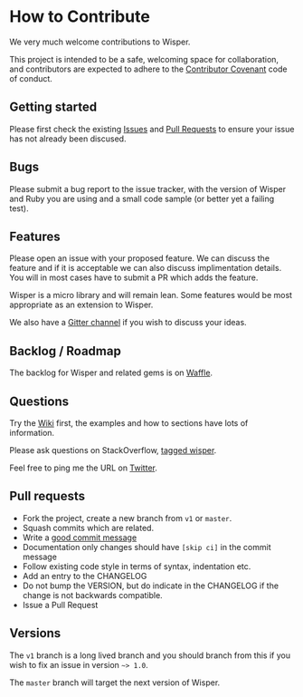 # How to Contribute

We very much welcome contributions to Wisper.

This project is intended to be a safe, welcoming space for collaboration,
and contributors are expected to adhere to the
[Contributor Covenant](http://contributor-covenant.org) code of conduct.

## Getting started

Please first check the existing [Issues](https://github.com/krisleech/wisper/issues) 
and [Pull Requests](https://github.com/krisleech/wisper/pulls) to ensure your
issue has not already been discused.

## Bugs

Please submit a bug report to the issue tracker, with the version of Wisper
and Ruby you are using and a small code sample (or better yet a failing test).

## Features

Please open an issue with your proposed feature. We can discuss the feature and
if it is acceptable we can also discuss implimentation details. You will in
most cases have to submit a PR which adds the feature. 

Wisper is a micro library and will remain lean. Some features would be most
appropriate as an extension to Wisper.

We also have a [Gitter channel](https://gitter.im/krisleech/wisper) if you wish to discuss your ideas.

## Backlog /  Roadmap

The backlog for Wisper and related gems is on [Waffle](https://waffle.io/krisleech/wisper).

## Questions

Try the [Wiki](https://github.com/krisleech/wisper/wiki) first, the examples
and how to sections have lots of information.

Please ask questions on StackOverflow, [tagged wisper](https://stackoverflow.com/questions/tagged/wisper).

Feel free to ping me the URL on [Twitter](https://twitter.com/krisleech).

## Pull requests

* Fork the project, create a new branch from `v1` or `master`.
* Squash commits which are related.
* Write a [good commit message](http://tbaggery.com/2008/04/19/a-note-about-git-commit-messages.html)
* Documentation only changes should have `[skip ci]` in the commit message
* Follow existing code style in terms of syntax, indentation etc.
* Add an entry to the CHANGELOG
* Do not bump the VERSION, but do indicate in the CHANGELOG if the change is
not backwards compatible.
* Issue a Pull Request

## Versions

The `v1` branch is a long lived branch and you should
branch from this if you wish to fix an issue in version `~> 1.0`.

The `master` branch will target the next version of Wisper.
